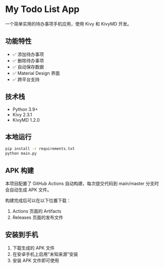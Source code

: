 # My Todo List App

一个简单实用的待办事项手机应用，使用 Kivy 和 KivyMD 开发。

## 功能特性

- ✅ 添加待办事项
- ✅ 删除待办事项  
- ✅ 自动保存数据
- ✅ Material Design 界面
- ✅ 跨平台支持

## 技术栈

- Python 3.9+
- Kivy 2.3.1
- KivyMD 1.2.0

## 本地运行

```bash
pip install -r requirements.txt
python main.py
```

## APK 构建

本项目配置了 GitHub Actions 自动构建，每次提交代码到 main/master 分支时会自动生成 APK 文件。

构建完成后可以在以下位置下载：
1. Actions 页面的 Artifacts
2. Releases 页面的发布文件

## 安装到手机

1. 下载生成的 APK 文件
2. 在安卓手机上启用"未知来源"安装
3. 安装 APK 文件即可使用
